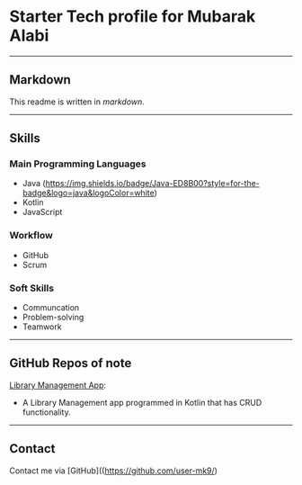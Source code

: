 # Starter Tech profile for Mubarak Alabi

---

## Markdown

This readme is written in *markdown*.

---

## Skills

### Main Programming Languages

- Java (https://img.shields.io/badge/Java-ED8B00?style=for-the-badge&logo=java&logoColor=white)
- Kotlin
- JavaScript

### Workflow

- GitHub 
- Scrum

### Soft Skills

- Communcation
- Problem-solving
- Teamwork

---

## GitHub Repos of note

[Library Management App](https://github.com/user-mk9/1library-app):
- A Library Management app programmed in Kotlin that has CRUD functionality.

---

## Contact

Contact me via [GitHub]((https://github.com/user-mk9/)
